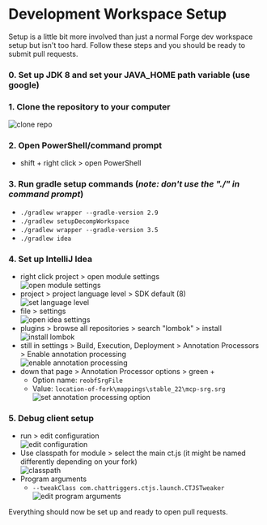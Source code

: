 # Development Workspace Setup
Setup is a little bit more involved than just a normal Forge dev workspace setup but isn't too hard. Follow these steps and you should be ready to submit pull requests.

### 0. Set up JDK 8 and set your JAVA_HOME path variable (use google)
### 1. Clone the repository to your computer<br>
![clone repo](http://i66.tinypic.com/9jdlp5.png)
### 2. Open PowerShell/command prompt
  - shift + right click > open PowerShell
### 3. Run gradle setup commands (*note: don't use the "./" in command prompt*)
  - `./gradlew wrapper --gradle-version 2.9`
  - `./gradlew setupDecompWorkspace`
  - `./gradlew wrapper --gradle-version 3.5`
  - `./gradlew idea`
### 4. Set up IntelliJ Idea
  - right click project > open module settings<br>
![open module settings](https://i.imgur.com/F7clio5.png)
  - project > project language level > SDK default (8)<br>
![set language level](http://i66.tinypic.com/2rormrn.png)
  - file > settings<br>
![open idea settings](http://i65.tinypic.com/35bco0h.png)
  - plugins > browse all repositories > search "lombok" > install<br>
![install lombok](http://i67.tinypic.com/t8sv2p.png)
  - still in settings > Build, Execution, Deployment > Annotation Processors > Enable annotation processing<br>
![enable annotation processing](http://i66.tinypic.com/676slz.png)
  - down that page > Annotation Processor options > green +
    - Option name: `reobfSrgFile`
    - Value: `location-of-fork\mappings\stable_22\mcp-srg.srg`<br>
![set annotation processing option](https://i.imgur.com/PS2t8Yc.png)
### 5. Debug client setup
  - run > edit configuration<br>
![edit configuration](http://i65.tinypic.com/t6yq7b.png)
  - Use classpath for module > select the main ct.js (it might be named differently depending on your fork)<br>
![classpath](http://i67.tinypic.com/15z34fd.png)
  - Program arguments
    - `--tweakClass com.chattriggers.ctjs.launch.CTJSTweaker`<br>
![edit program arguments](https://i.imgur.com/UcVOq71.png)

Everything should now be set up and ready to open pull requests.
